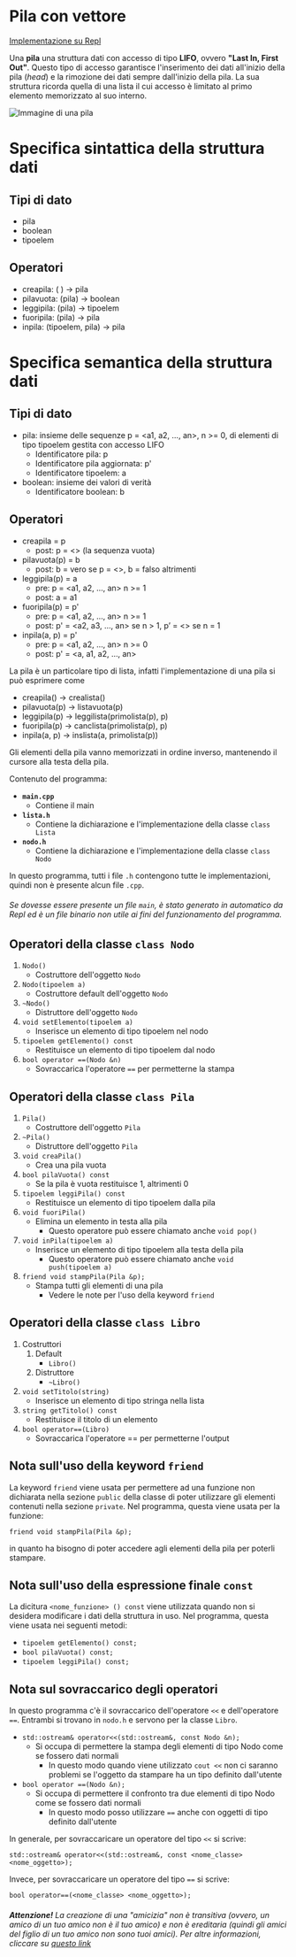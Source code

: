 # Pila con vettore

[Implementazione su Repl](https://repl.it/@EsterMolinari/PilaVettoreSlide#main.cpp)

Una **pila** una struttura dati con accesso di tipo **LIFO**, ovvero **"Last In, First Out"**.
Questo tipo di accesso garantisce l'inserimento dei dati all'inizio della pila (*head*) e la rimozione dei dati sempre dall'inizio della pila. La sua struttura ricorda quella di una lista il cui accesso è limitato al primo elemento memorizzato al suo interno.

![Immagine di una pila](https://cdn.programiz.com/sites/tutorial2program/files/stack.png)

# Specifica sintattica della struttura dati
## Tipi di dato
* pila
* boolean
* tipoelem

## Operatori
* creapila:   ( )              → pila
* pilavuota:  (pila)           → boolean 
* leggipila:  (pila)           → tipoelem
* fuoripila:  (pila)           → pila
* inpila:     (tipoelem, pila) → pila

# Specifica semantica della struttura dati
## Tipi di dato
* pila: insieme delle sequenze p = <a1, a2, …, an>, n >= 0, di elementi di tipo tipoelem gestita con accesso LIFO
  * Identificatore pila: p
  * Identificatore pila aggiornata: p'
  * Identificatore tipoelem: a
* boolean: insieme dei valori di verità
  * Identificatore boolean: b

## Operatori
* creapila = p
  * post: p = <> (la sequenza vuota) 
* pilavuota(p) = b
  * post: b = vero se p = <>, b = falso altrimenti
* leggipila(p) = a
  * pre: p = <a1, a2, …, an> n >= 1
  * post: a = a1
* fuoripila(p) = p'
  * pre: p = <a1, a2, …, an> n >= 1
  * post: p' = <a2, a3, …, an> se n > 1, p’ = <> se n = 1
* inpila(a, p) = p'
  * pre: p = <a1, a2, …, an> n >= 0
  * post: p' = <a, a1, a2, …, an>

La pila è un particolare tipo di lista, infatti l'implementazione di una pila si può esprimere come
* creapila() → crealista()
* pilavuota(p) → listavuota(p) 
* leggipila(p) → leggilista(primolista(p), p)
* fuoripila(p) → canclista(primolista(p), p)
* inpila(a, p) → inslista(a, primolista(p))

Gli elementi della pila vanno memorizzati in ordine inverso, mantenendo il cursore alla testa della pila.

Contenuto del programma:
* **`main.cpp`**
  * Contiene il main
* **`lista.h`**
  * Contiene la dichiarazione e l'implementazione della classe `class Lista`
* **`nodo.h`**
  * Contiene la dichiarazione e l'implementazione della classe `class Nodo`
  
In questo programma, tutti i file `.h` contengono tutte le implementazioni, quindi non è presente alcun file `.cpp`.

###### Se dovesse essere presente un file `main`, è stato generato in automatico da Repl ed è un file binario non utile ai fini del funzionamento del programma.

## Operatori della classe `class Nodo`
1. `Nodo()`
    * Costruttore dell'oggetto `Nodo`
2. `Nodo(tipoelem a)`
    * Costruttore default dell'oggetto `Nodo`
3. `~Nodo()`
    * Distruttore dell'oggetto `Nodo`
4. `void setElemento(tipoelem a)`
    * Inserisce un elemento di tipo tipoelem nel nodo
5. `tipoelem getElemento() const`
    * Restituisce un elemento di tipo tipoelem dal nodo
6. `bool operator ==(Nodo &n)`
    * Sovraccarica l'operatore `==` per permetterne la stampa
  
## Operatori della classe `class Pila`
1. `Pila()`
    * Costruttore dell'oggetto `Pila`
2. `~Pila()`
    * Distruttore dell'oggetto `Pila`
3. `void creaPila()`
    * Crea una pila vuota
4. `bool pilaVuota() const`
    * Se la pila è vuota restituisce 1, altrimenti 0
5. `tipoelem leggiPila() const`
    * Restituisce un elemento di tipo tipoelem dalla pila
6. `void fuoriPila()`
    * Elimina un elemento in testa alla pila
        * Questo operatore può essere chiamato anche `void pop()`
7. `void inPila(tipoelem a)`
    * Inserisce un elemento di tipo tipoelem alla testa della pila
        * Questo operatore può essere chiamato anche `void push(tipoelem a)`
8. `friend void stampPila(Pila &p);`
    * Stampa tutti gli elementi di una pila
        * Vedere le note per l'uso della keyword `friend`

## Operatori della classe `class Libro`
1. Costruttori
    1. Default
        * `Libro()`
    2. Distruttore
        * `~Libro()`
2. `void setTitolo(string)`
    * Inserisce un elemento di tipo stringa nella lista
3. `string getTitolo() const`
    * Restituisce il titolo di un elemento
4. `bool operator==(Libro)`
    * Sovraccarica l'operatore == per permetterne l'output
    
## Nota sull'uso della keyword `friend`
La keyword `friend` viene usata per permettere ad una funzione non dichiarata nella sezione `public` della classe di poter utilizzare gli elementi contenuti nella sezione `private`. 
Nel programma, questa viene usata per la funzione:

`friend void stampPila(Pila &p);`

in quanto ha bisogno di poter accedere agli elementi della pila per poterli stampare.

## Nota sull'uso della espressione finale `const`
La dicitura `<nome_funzione> () const` viene utilizzata quando non si desidera modificare i dati della struttura in uso.
Nel programma, questa viene usata nei seguenti metodi:
* `tipoelem getElemento() const;`
* `bool pilaVuota() const;`
* `tipoelem leggiPila() const;`

## Nota sul sovraccarico degli operatori
In questo programma c'è il sovraccarico dell'operatore `<<` e dell'operatore `==`.
Entrambi si trovano in `nodo.h` e servono per la classe `Libro`.
* `std::ostream& operator<<(std::ostream&, const Nodo &n);`
  * Si occupa di permettere la stampa degli elementi di tipo Nodo come se fossero dati normali
    * In questo modo quando viene utilizzato `cout <<` non ci saranno problemi se l'oggetto da stampare ha un tipo definito dall'utente
* `bool operator ==(Nodo &n);`
  * Si occupa di permettere il confronto tra due elementi di tipo Nodo come se fossero dati normali
    * In questo modo posso utilizzare `==` anche con oggetti di tipo definito dall'utente

In generale, per sovraccaricare un operatore del tipo `<<` si scrive:

`std::ostream& operator<<(std::ostream&, const <nome_classe> <nome_oggetto>);`

Invece, per sovraccaricare un operatore del tipo `==` si scrive:

`bool operator==(<nome_classe> <nome_oggetto>);`

###### **Attenzione!** La creazione di una "amicizia" non è transitiva (ovvero, un amico di un tuo amico non è il tuo amico) e non è ereditaria (quindi gli amici del figlio di un tuo amico non sono tuoi amici). Per altre informazioni, cliccare su [questo link](https://en.cppreference.com/w/cpp/language/friend)
